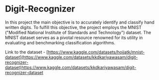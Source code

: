 # Digit-Recognizer

In this project the main objective is to accurately identify and classify hand written digits. To fulfill this objective, the project employs the MNIST ("Modified National Institute of Standards and Technology") dataset. The MNIST dataset serves as a pivotal resource renowned for its utility in evaluating and benchmarking classification algorithms.

Link to the dataset - [https://www.kaggle.com/datasets/hojjatk/mnist-dataset](https://www.kaggle.com/datasets/kkdkariyawasam/digit-recognizer-dataset)https://www.kaggle.com/datasets/kkdkariyawasam/digit-recognizer-dataset
